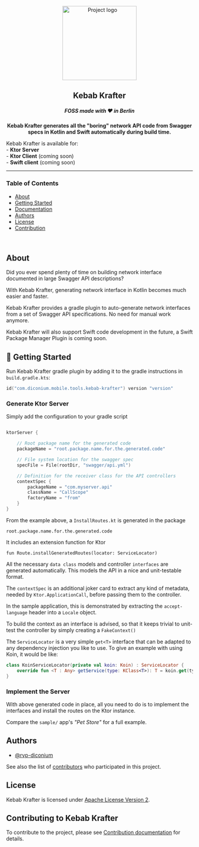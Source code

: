 <p align="center">
  <a href="docs/kebab-krafter-v2.png" rel="noopener">
    <img width=200px height=200px src="docs/kebab-krafter-v2.png" alt="Project logo"></a>
</p>

<h2 align="center">Kebab Krafter</h2>
<h5 align="center">FOSS made with ❤️ in Berlin</h5>
<p align="center"><b>Kebab  Krafter generates all the "boring" network API code from Swagger specs in Kotlin and Swift automatically during build time.</b></p>
<p>
Kebab Krafter is available for:
    <br> - <b>Ktor Server</b>
    <br> - <b>Ktor Client</b> (coming soon)
    <br> - <b>Swift client</b> (coming soon)
</p>

---

### Table of Contents

- [About](#about)
- [Getting Started](#-getting-started)
- [Documentation](docs/index.htm)
- [Authors](#authors)
- [License](#license)
- [Contribution](#contributing-to-kebab-krafter)

<br/>

## About

Did you ever spend plenty of time on building network interface documented in large Swagger API descriptions?

With Kebab Krafter, generating network interface in Kotlin becomes much easier and faster.

Kebab Krafter provides a gradle plugin to auto-generate network interfaces from a set of Swagger API specifications. No need for manual work anymore.

Kebab Krafter will also support Swift code development in the future, a Swift Package Manager Plugin is coming soon.


## 🏁 Getting Started

Run Kebab Krafter gradle plugin by adding it to the gradle instructions in 
`build.gradle.kts`:

```kotlin
id("com.diconium.mobile.tools.kebab-krafter") version "version"
```

### Generate Ktor Server

Simply add the configuration to your gradle script

```kotlin

ktorServer {

	// Root package name for the generated code
	packageName = "root.package.name.for.the.generated.code"

	// File system location for the swagger spec
	specFile = File(rootDir, "swagger/api.yml")

	// Definition for the receiver class for the API controllers
	contextSpec {
		packageName = "com.myserver.api"
		className = "CallScope"
		factoryName = "from"
	}
}
```

From the example above, a `InstallRoutes.kt` is generated in the package 

`root.package.name.for.the.generated.code` 

It includes an extension function for Ktor 

`fun Route.installGeneratedRoutes(locator: ServiceLocator)`

All the necessary `data class` models and controller `interfaces` are generated automatically. This models the API in a nice and unit-testable format.

The `contextSpec` is an additional joker card to extract any kind of metadata, needed by `Ktor.ApplicationCall`, before passing them to the controller. 

In the sample application, this is demonstrated by extracting the `accept-language` header into a `Locale` object. 

To build the context as an interface is advised, so that it keeps trivial to unit-test the controller by simply creating a `FakeContext()`

The `ServiceLocator` is a very simple `get<T>` interface that can be adapted to any dependency injection you like to use. To give an example with using Koin, it would be like:

```kotlin
class KoinServiceLocator(private val koin: Koin) : ServiceLocator {
	override fun <T : Any> getService(type: KClass<T>): T = koin.get(type)
}
```

### Implement the Server

With above generated code in place, all you need to do is to implement the interfaces and install the routes on the Ktor instance.

Compare the `sample/` app's <i>"Pet Store"</i> for a full example.

## Authors

- [@rvp-diconium](https://github.com/rvp-diconium)

See also the list of [contributors](https://github.com/diconium/kebab-krafter/contributors) who participated in
this project.

## License
Kebab Krafter is licensed under [Apache License Version 2](https://github.com/diconium/kebab-krafter/LICENSE.txt). 

## Contributing to Kebab Krafter

To contribute to the project, please see [Contribution documentation](https://github.com/diconium/kebab-krafter/blob/main/CONTRIBUTING.md) for details.
